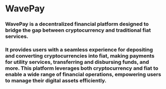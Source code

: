 # **WavePay**
### WavePay is a decentralized financial platform designed to bridge the gap between cryptocurrency and traditional fiat services. 
### It provides users with a seamless experience for depositing and converting cryptocurrencies into fiat, making payments for utility services, transferring and disbursing funds, and more. This platform leverages both cryptocurrency and fiat to enable a wide range of financial operations, empowering users to manage their digital assets efficiently.
